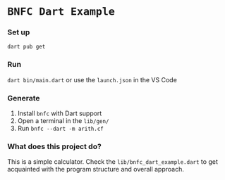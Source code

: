 # `BNFC Dart Example`

### Set up
`dart pub get`

### Run
`dart bin/main.dart` or use the `launch.json` in the VS Code

### Generate
1. Install `bnfc` with Dart support
1. Open a terminal in the `lib/gen/`
1. Run `bnfc --dart -m arith.cf`

### What does this project do?
This is a simple calculator. Check the `lib/bnfc_dart_example.dart` to get acquainted with the program structure and overall approach.